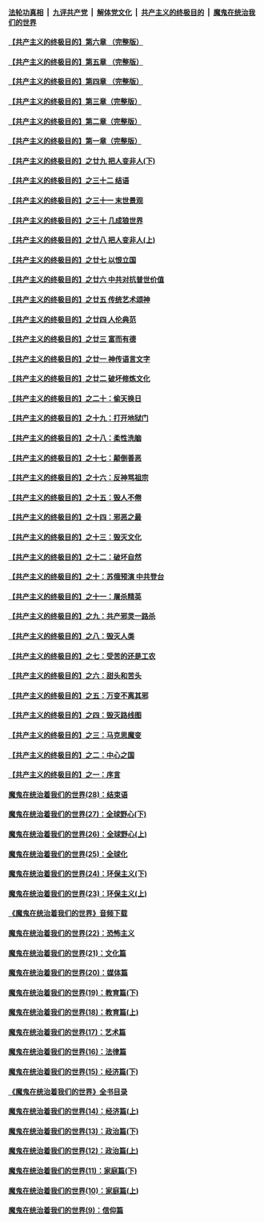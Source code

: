 ####  [法轮功真相](../../../../basic/blob/master/README.md?t=06050201) &nbsp;|&nbsp; [九评共产党](../../../../9ping.md/blob/master/README.md?t=06050201) &nbsp;|&nbsp; [解体党文化](../../../../jtdwh.md/blob/master/README.md?t=06050201)  &nbsp;|&nbsp; [共产主义的终极目的](../../../../gczydzjmd.md/blob/master/README.md?t=06050201) &nbsp;|&nbsp; [魔鬼在统治我们的世界](../../../../mgztzwmdsj.md/blob/master/README.md?t=06050201) 

#### [【共产主义的终极目的】第六章 （完整版）](../pages/nsc422/n11428913.md?t=06050201) 

#### [【共产主义的终极目的】第五章 （完整版）](../pages/nsc422/n11428912.md?t=06050201) 

#### [【共产主义的终极目的】第四章 （完整版）](../pages/nsc422/n11428907.md?t=06050201) 

#### [【共产主义的终极目的】第三章（完整版）](../pages/nsc422/n11428848.md?t=06050201) 

#### [【共产主义的终极目的】第二章（完整版）](../pages/nsc422/n11428831.md?t=06050201) 

#### [【共产主义的终极目的】第一章（完整版）](../pages/nsc422/n11417651.md?t=06050201) 

#### [【共产主义的终极目的】之廿九 把人变非人(下)](../pages/nsc422/n11344140.md?t=06050201) 

#### [【共产主义的终极目的】之三十二 结语](../pages/nsc422/n11360535.md?t=06050201) 

#### [【共产主义的终极目的】之三十一 末世景观](../pages/nsc422/n11351129.md?t=06050201) 

#### [【共产主义的终极目的】之三十 几成狼世界](../pages/nsc422/n11348280.md?t=06050201) 

#### [【共产主义的终极目的】之廿八 把人变非人(上)](../pages/nsc422/n11340492.md?t=06050201) 

#### [【共产主义的终极目的】之廿七 以恨立国](../pages/nsc422/n11336944.md?t=06050201) 

#### [【共产主义的终极目的】之廿六 中共对抗普世价值](../pages/nsc422/n11324785.md?t=06050201) 

#### [【共产主义的终极目的】之廿五 传统艺术颂神](../pages/nsc422/n11296396.md?t=06050201) 

#### [【共产主义的终极目的】之廿四 人伦典范](../pages/nsc422/n11296397.md?t=06050201) 

#### [【共产主义的终极目的】之廿三 富而有德](../pages/nsc422/n11283598.md?t=06050201) 

#### [【共产主义的终极目的】之廿一 神传语言文字](../pages/nsc422/n11263265.md?t=06050201) 

#### [【共产主义的终极目的】之廿二 破坏修炼文化](../pages/nsc422/n11245728.md?t=06050201) 

#### [【共产主义的终极目的】之二十：偷天换日](../pages/nsc422/n11238846.md?t=06050201) 

#### [【共产主义的终极目的】之十九：打开地狱门](../pages/nsc422/n11206376.md?t=06050201) 

#### [【共产主义的终极目的】之十八：柔性洗脑](../pages/nsc422/n11199994.md?t=06050201) 

#### [【共产主义的终极目的】之十七：颠倒善恶](../pages/nsc422/n11179782.md?t=06050201) 

#### [【共产主义的终极目的】之十六：反神骂祖宗](../pages/nsc422/n11166798.md?t=06050201) 

#### [【共产主义的终极目的】之十五：毁人不倦](../pages/nsc422/n11166792.md?t=06050201) 

#### [【共产主义的终极目的】之十四：邪恶之最](../pages/nsc422/n11150249.md?t=06050201) 

#### [【共产主义的终极目的】之十三：毁灭文化](../pages/nsc422/n11135227.md?t=06050201) 

#### [【共产主义的终极目的】之十二：破坏自然](../pages/nsc422/n11135214.md?t=06050201) 

#### [【共产主义的终极目的】之十：苏俄预演 中共登台](../pages/nsc422/n11118424.md?t=06050201) 

#### [【共产主义的终极目的】之十一：屠杀精英](../pages/nsc422/n11118442.md?t=06050201) 

#### [【共产主义的终极目的】之九：共产邪灵一路杀](../pages/nsc422/n11114139.md?t=06050201) 

#### [【共产主义的终极目的】之八：毁灭人类](../pages/nsc422/n11108503.md?t=06050201) 

#### [【共产主义的终极目的】之七：受苦的还是工农](../pages/nsc422/n11101809.md?t=06050201) 

#### [【共产主义的终极目的】之六：甜头和苦头](../pages/nsc422/n11096971.md?t=06050201) 

#### [【共产主义的终极目的】之五：万变不离其邪](../pages/nsc422/n11091285.md?t=06050201) 

#### [【共产主义的终极目的】之四：毁灭路线图](../pages/nsc422/n11086284.md?t=06050201) 

#### [【共产主义的终极目的】之三：马克思魔变](../pages/nsc422/n11061941.md?t=06050201) 

#### [【共产主义的终极目的】之二：中心之国](../pages/nsc422/n11047728.md?t=06050201) 

#### [【共产主义的终极目的】之一：序言](../pages/nsc422/n11086077.md?t=06050201) 

#### [魔鬼在统治着我们的世界(28)：结束语](../pages/nsc422/n10936246.md?t=06050201) 

#### [魔鬼在统治着我们的世界(27)：全球野心(下)](../pages/nsc422/n10928319.md?t=06050201) 

#### [魔鬼在统治着我们的世界(26)：全球野心(上)](../pages/nsc422/n10900318.md?t=06050201) 

#### [魔鬼在统治着我们的世界(25)：全球化](../pages/nsc422/n10788205.md?t=06050201) 

#### [魔鬼在统治着我们的世界(24)：环保主义(下)](../pages/nsc422/n10695307.md?t=06050201) 

#### [魔鬼在统治着我们的世界(23)：环保主义(上)](../pages/nsc422/n10688613.md?t=06050201) 

#### [《魔鬼在统治着我们的世界》音频下载](../pages/nsc422/n10635553.md?t=06050201) 

#### [魔鬼在统治着我们的世界(22)：恐怖主义](../pages/nsc422/n10614727.md?t=06050201) 

#### [魔鬼在统治着我们的世界(21)：文化篇](../pages/nsc422/n10597706.md?t=06050201) 

#### [魔鬼在统治着我们的世界(20)：媒体篇](../pages/nsc422/n10586579.md?t=06050201) 

#### [魔鬼在统治着我们的世界(19)：教育篇(下)](../pages/nsc422/n10564808.md?t=06050201) 

#### [魔鬼在统治着我们的世界(18)：教育篇(上)](../pages/nsc422/n10526970.md?t=06050201) 

#### [魔鬼在统治着我们的世界(17)：艺术篇](../pages/nsc422/n10499093.md?t=06050201) 

#### [魔鬼在统治着我们的世界(16)：法律篇](../pages/nsc422/n10485969.md?t=06050201) 

#### [魔鬼在统治着我们的世界(15)：经济篇(下)](../pages/nsc422/n10469975.md?t=06050201) 

#### [《魔鬼在统治着我们的世界》全书目录](../pages/nsc422/n10464261.md?t=06050201) 

#### [魔鬼在统治着我们的世界(14)：经济篇(上)](../pages/nsc422/n10457370.md?t=06050201) 

#### [魔鬼在统治着我们的世界(13)：政治篇(下)](../pages/nsc422/n10448270.md?t=06050201) 

#### [魔鬼在统治着我们的世界(12)：政治篇(上)](../pages/nsc422/n10444576.md?t=06050201) 

#### [魔鬼在统治着我们的世界(11)：家庭篇(下)](../pages/nsc422/n10440961.md?t=06050201) 

#### [魔鬼在统治着我们的世界(10)：家庭篇(上)](../pages/nsc422/n10435448.md?t=06050201) 

#### [魔鬼在统治着我们的世界(9)：信仰篇](../pages/nsc422/n10432159.md?t=06050201) 

